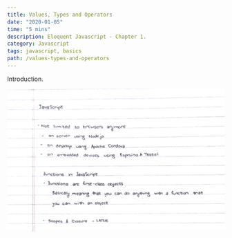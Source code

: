 ```yaml
---
title: Values, Types and Operators
date: "2020-01-05"
time: "5 mins"
description: Eloquent Javascript - Chapter 1.
category: Javascript
tags: javascript, basics
path: /values-types-and-operators
---
```


Introduction.

![Sample Image](../images/2020-01-05-values-types-and-operators-eloquent-javascript/image1.png)
